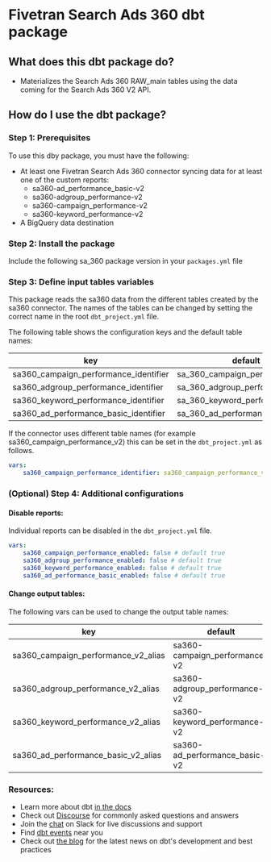 # Fivetran Search Ads 360 dbt package

## What does this dbt package do?
* Materializes the Search Ads 360 RAW_main tables using the data coming for the Search Ads 360 V2 API.

## How do I use the dbt package?
### Step 1: Prerequisites
To use this dby package, you must have the following:
- At least one Fivetran Search Ads 360 connector syncing data for at least one of the custom reports:
    - sa360-ad_performance_basic-v2
    - sa360-adgroup_performance-v2
    - sa360-campaign_performance-v2
    - sa360-keyword_performance-v2
- A BigQuery data destination

### Step 2: Install the package
Include the following sa_360 package version in your `packages.yml` file

### Step 3: Define input tables variables
This package reads the sa360 data from the different tables created by the sa360 connector. The names of the tables can be changed by setting the correct name in the root `dbt_project.yml` file.

The following table shows the configuration keys and the default table names:

|key|default|
|---|-------|
|sa360_campaign_performance_identifier|sa_360_campaign_performance_v_2|
|sa360_adgroup_performance_identifier|sa_360_adgroup_performance_v_2|
|sa360_keyword_performance_identifier|sa_360_keyword_performance_v_2|
|sa360_ad_performance_basic_identifier|sa_360_ad_performance_basic_v_2|

If the connector uses different table names (for example sa360_campaign_performance_v2) this can be set in the `dbt_project.yml` as follows.

```yaml
vars:
    sa360_campaign_performance_identifier: sa360_campaign_performance_v2 
```

### (Optional) Step 4: Additional configurations

#### Disable reports:
Individual reports can be disabled in the `dbt_project.yml` file.

```yaml
vars:
    sa360_campaign_performance_enabled: false # default true
    sa360_adgroup_performance_enabled: false # default true
    sa360_keyword_performance_enabled: false # default true
    sa360_ad_performance_basic_enabled: false # default true
```

#### Change output tables:
The following vars can be used to change the output table names:

|key|default|
|---|-------|
|sa360_campaign_performance_v2_alias|sa360-campaign_performance-v2|
|sa360_adgroup_performance_v2_alias|sa360-adgroup_performance-v2|
|sa360_keyword_performance_v2_alias|sa360-keyword_performance-v2|
|sa360_ad_performance_basic_v2_alias|sa360-ad_performance_basic-v2|



### Resources:
- Learn more about dbt [in the docs](https://docs.getdbt.com/docs/introduction)
- Check out [Discourse](https://discourse.getdbt.com/) for commonly asked questions and answers
- Join the [chat](https://community.getdbt.com/) on Slack for live discussions and support
- Find [dbt events](https://events.getdbt.com) near you
- Check out [the blog](https://blog.getdbt.com/) for the latest news on dbt's development and best practices

